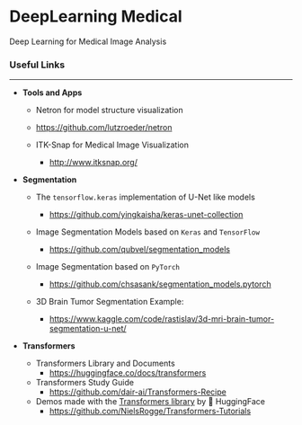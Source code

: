 # DeepLearning Medical
Deep Learning for Medical Image Analysis



### Useful Links

-----

- **Tools and Apps**

  - Netron for model structure visualization
    
  - https://github.com/lutzroeder/netron
    
  - ITK-Snap for Medical Image Visualization

    - http://www.itksnap.org/

      

- **Segmentation**
  
  - The `tensorflow.keras` implementation of U-Net like models
  
    - https://github.com/yingkaisha/keras-unet-collection
  
  - Image Segmentation Models based on `Keras` and `TensorFlow`
  
    - https://github.com/qubvel/segmentation_models
  
  - Image Segmentation based on `PyTorch`
  
    - https://github.com/chsasank/segmentation_models.pytorch
  
  - 3D Brain Tumor Segmentation Example:
  
    - https://www.kaggle.com/code/rastislav/3d-mri-brain-tumor-segmentation-u-net/
  
      
  
- **Transformers**

  - Transformers Library and Documents
    - https://huggingface.co/docs/transformers
  - Transformers Study Guide
    - https://github.com/dair-ai/Transformers-Recipe
  - Demos made with the [Transformers library](https://github.com/huggingface/transformers) by 🤗 HuggingFace
    - https://github.com/NielsRogge/Transformers-Tutorials